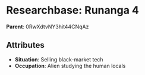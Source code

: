 # Researchbase: Runanga 4

**Parent**: 0RwXdtvNY3hit44CNqAz

## Attributes
- **Situation**: Selling black-market tech
- **Occupation**: Alien studying the human locals

